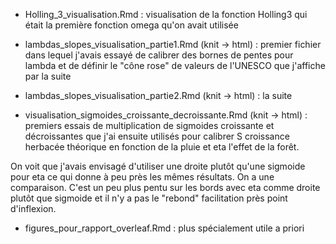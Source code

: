 - Holling_3_visualisation.Rmd : visualisation de la fonction Holling3 qui était la première fonction omega qu'on avait utilisée

- lambdas_slopes_visualisation_partie1.Rmd (knit -> html) : premier fichier dans lequel j'avais essayé de calibrer des bornes de pentes pour lambda et de définir le "cône rose" de valeurs de l'UNESCO que j'affiche par la suite

- lambdas_slopes_visualisation_partie2.Rmd (knit -> html) : la suite

- visualisation_sigmoides_croissante_decroissante.Rmd (knit -> html) : premiers essais de multiplication de sigmoides croissante et décroissantes que j'ai ensuite utilisés pour calibrer S croissance herbacée théorique en fonction de la pluie et eta l'effet de la forêt.

On voit que j'avais envisagé d'utiliser une droite plutôt qu'une sigmoide pour eta ce qui donne à peu près les mêmes résultats. On a une comparaison. C'est un peu plus pentu sur les bords avec eta comme droite plutôt que sigmoide et il n'y a pas le "rebond" facilitation près point d'inflexion.

- figures_pour_rapport_overleaf.Rmd : plus spécialement utile a priori